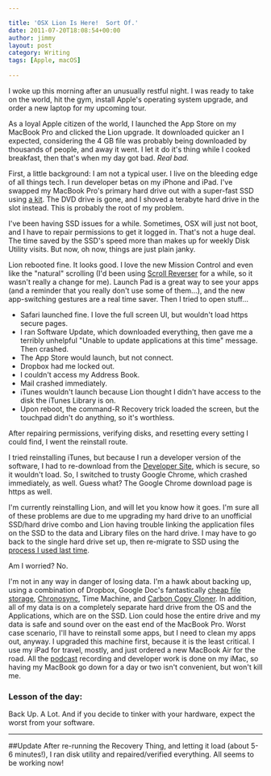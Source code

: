 ```yaml
---

title: 'OSX Lion Is Here!  Sort Of.'
date: 2011-07-20T18:08:54+00:00
author: jimmy
layout: post
category: Writing
tags: [Apple, macOS]
  
---
```


I woke up this morning after an unusually restful night. I was ready to take on the world, hit the gym, install Apple's operating system upgrade, and order a new laptop for my upcoming tour.
<!-- more -->  
  
As a loyal Apple citizen of the world, I launched the App Store on my MacBook Pro and clicked the Lion upgrade. It downloaded quicker an I expected, considering the 4 GB file was probably being downloaded by thousands of people, and away it went. I let it do it's thing while I cooked breakfast, then that's when my day got bad. *Real bad.*
  
First, a little background: I am not a typical user. I live on the bleeding edge of all things tech. I run developer betas on my iPhone and iPad. I've swapped my MacBook Pro's primary hard drive out with a super-fast SSD using <a href="http://www.mcetech.com/optibay/" target="_blank">a kit</a>.  The DVD drive is gone, and I shoved a terabyte hard drive in the slot instead. This is probably the root of my problem.
  
I've been having SSD issues for a while. Sometimes, OSX will just not boot, and I have to repair permissions to get it logged in. That's not a huge deal. The time saved by the SSD's speed more than makes up for weekly Disk Utility visits. But now, oh now, things are just plain janky.
  
Lion rebooted fine. It looks good. I love the new Mission Control and even like the "natural" scrolling (I'd been using <a href="http://pilotmoon.com/scrollreverser/" target="_blank">Scroll Reverser</a> for a while, so it wasn't really a change for me). Launch Pad is a great way to see your apps (and a reminder that you really don't use some of them&#8230;), and the new app-switching gestures are a real time saver.  Then I tried to open stuff&#8230;

 - Safari launched fine.  I love the full screen UI, but wouldn't load https secure pages.
 - I ran Software Update, which downloaded everything, then gave me a terribly unhelpful "Unable to update applications at this time" message.  Then crashed.
 - The App Store would launch, but not connect.
 - Dropbox had me locked out.
 - I couldn't access my Address Book.
 - Mail crashed immediately.
 -  iTunes wouldn't launch because Lion thought I didn't have access to the disk the iTunes Library is on.
 - Upon reboot, the command-R Recovery trick loaded the screen, but the touchpad didn't do anything, so it's worthless.

  
  
After repairing permissions, verifying disks, and resetting every setting I could find, I went the reinstall route.
  
I tried reinstalling iTunes, but because I run a developer version of the software, I had to re-download from the <a href="http://developer.apple.com/" target="_blank">Developer Site</a>, which is secure, so it wouldn't load.  So, I switched to trusty Google Chrome, which crashed immediately, as well.  Guess what?  The Google Chrome download page is https as well.  
  
I'm currently reinstalling Lion, and will let you know how it goes.  I'm sure all of these problems are due to me upgrading my hard drive to an unofficial SSD/hard drive combo and Lion having trouble linking the application files on the SSD to the data and Library files on the hard drive.  I may have to go back to the single hard drive set up, then re-migrate to SSD using the <a href="http://lifehacker.com/5541774/how-to-install-a-solid+state-drive-in-your-macbook" target="_blank">process I used last time</a>.  
  
Am I worried?  No.
  
I'm not in any way in danger of losing data.  I'm a hawk about backing up, using a combination of Dropbox, Google Doc's fantastically <a href="http://docs.google.com/support/bin/static.py?page=guide.cs&guide=1247871&answer=1250859" target="_blank">cheap file storage</a>, <a href="http://www.econtechnologies.com/pages/cs/chrono_overview.html" target="_blank">Chronosync</a>, Time Machine, and <a href="http://www.bombich.com/" target="_blank">Carbon Copy Cloner</a>.  In addition, all of my data is on a completely separate hard drive from the OS and the Applications, which are on the SSD.  Lion could hose the entire drive and my data is safe and sound over on the east end of the MacBook Pro.  Worst case scenario, I'll have to reinstall some apps, but I need to clean my apps out, anyway.  I upgraded this machine first, because it is the least critical.  I use my iPad for travel, mostly, and just ordered a new MacBook Air for the road.  All the <a href="http://www.bugdogstudios.com" target="_blank">podcast</a> recording and developer work is done on my iMac, so having my MacBook go down for a day or two isn't convenient, but won't kill me.
  
### Lesson of the day:
Back Up.  A Lot.  And if you decide to tinker with your hardware, expect the worst from your software.
  
---

##Update
After re-running the Recovery Thing, and letting it load (about 5-6 minutes!), I ran disk utility and repaired/verified everything.  All seems to be working now!  
      
    
  
